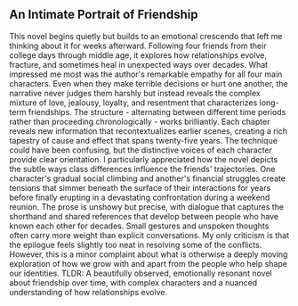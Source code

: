 ## An Intimate Portrait of Friendship

This novel begins quietly but builds to an emotional crescendo that left me thinking about it for weeks afterward. Following four friends from their college days through middle age, it explores how relationships evolve, fracture, and sometimes heal in unexpected ways over decades.
What impressed me most was the author's remarkable empathy for all four main characters. Even when they make terrible decisions or hurt one another, the narrative never judges them harshly but instead reveals the complex mixture of love, jealousy, loyalty, and resentment that characterizes long-term friendships.
The structure - alternating between different time periods rather than proceeding chronologically - works brilliantly. Each chapter reveals new information that recontextualizes earlier scenes, creating a rich tapestry of cause and effect that spans twenty-five years. The technique could have been confusing, but the distinctive voices of each character provide clear orientation.
I particularly appreciated how the novel depicts the subtle ways class differences influence the friends' trajectories. One character's gradual social climbing and another's financial struggles create tensions that simmer beneath the surface of their interactions for years before finally erupting in a devastating confrontation during a weekend reunion.
The prose is unshowy but precise, with dialogue that captures the shorthand and shared references that develop between people who have known each other for decades. Small gestures and unspoken thoughts often carry more weight than explicit conversations.
My only criticism is that the epilogue feels slightly too neat in resolving some of the conflicts. However, this is a minor complaint about what is otherwise a deeply moving exploration of how we grow with and apart from the people who help shape our identities.
TLDR: A beautifully observed, emotionally resonant novel about friendship over time, with complex characters and a nuanced understanding of how relationships evolve.